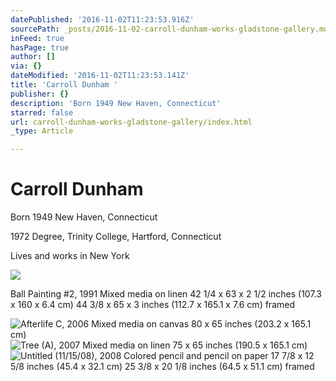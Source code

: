 ```yaml
---
datePublished: '2016-11-02T11:23:53.916Z'
sourcePath: _posts/2016-11-02-carroll-dunham-works-gladstone-gallery.md
inFeed: true
hasPage: true
author: []
via: {}
dateModified: '2016-11-02T11:23:53.141Z'
title: 'Carroll Dunham '
publisher: {}
description: 'Born 1949 New Haven, Connecticut'
starred: false
url: carroll-dunham-works-gladstone-gallery/index.html
_type: Article

---
```

# Carroll Dunham 

Born 1949 New Haven, Connecticut

1972 Degree, Trinity College, Hartford, Connecticut

Lives and works in New York

<article style=""><img src="https://s3-us-west-2.amazonaws.com/the-grid-img/p/d0a6a14bc36df4cf0c03db70e9a2650cc61a5316.jpg" /><p>Ball Painting #2, 1991
Mixed media on linen
42 1/4 x 63 x 2 1/2 inches (107.3 x 160 x 6.4 cm)
44 3/8 x 65 x 3 inches (112.7 x 165.1 x 7.6 cm) framed</p></article>

![Afterlife C, 2006
Mixed media on canvas
80 x 65 inches (203.2 x 165.1 cm)](https://the-grid-user-content.s3-us-west-2.amazonaws.com/93dfa7fd-c960-469c-a42d-77afd7e3872f.jpg)
![Tree (A), 2007
Mixed media on linen
75 x 65 inches (190.5 x 165.1 cm)](https://the-grid-user-content.s3-us-west-2.amazonaws.com/54dab697-dccc-4c95-b2d2-31f3dc804707.jpg)
![Untitled (11/15/08), 2008
Colored pencil and pencil on paper
17 7/8 x 12 5/8 inches (45.4 x 32.1 cm)
25 3/8 x 20 1/8 inches (64.5 x 51.1 cm) framed](https://the-grid-user-content.s3-us-west-2.amazonaws.com/88d1e453-8472-4ead-9798-b35017ad7d0d.jpg)